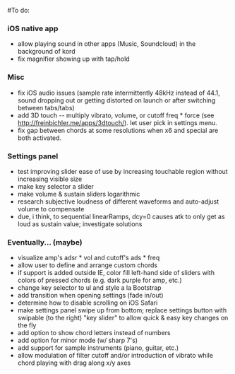 #To do:

### iOS native app
* allow playing sound in other apps (Music, Soundcloud) in the background of kord
* fix magnifier showing up with tap/hold

### Misc
* fix iOS audio issues (sample rate intermittently 48kHz instead of 44.1, sound dropping out or getting distorted on launch or after switching between tabs/tabs)
* add 3D touch -- multiply vibrato, volume, or cutoff freq * force (see http://freinbichler.me/apps/3dtouch/). let user pick in settings menu.
* fix gap between chords at some resolutions when x6 and special are both activated.

### Settings panel
* test improving slider ease of use by increasing touchable region without increasing visible size
* make key selector a slider
* make volume & sustain sliders logarithmic
* research subjective loudness of different waveforms and auto-adjust volume to compensate
* due, i think, to sequential linearRamps, dcy=0 causes atk to only get as loud as sustain value; investigate solutions

### Eventually... (maybe)
* visualize amp's adsr * vol and cutoff's ads * freq
* allow user to define and arrange custom chords
* if support is added outside IE, color fill left-hand side of sliders with colors of pressed chords (e.g. dark purple for amp, etc.)
* change key selector to ul and style a la Bootstrap
* add transition when opening settings (fade in/out)
* determine how to disable scrolling on iOS Safari
* make settings panel swipe up from bottom; replace settings button with swipable (to the right) "key slider" to allow quick & easy key changes on the fly
* add option to show chord letters instead of numbers
* add option for minor mode (w/ sharp 7's)
* add support for sample instruments (piano, guitar, etc.)
* allow modulation of filter cutoff and/or introduction of vibrato while chord playing with drag along x/y axes
